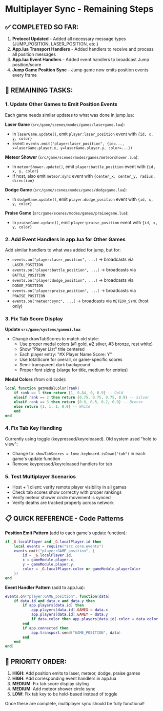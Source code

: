 # Multiplayer Sync - Remaining Steps

## ✅ COMPLETED SO FAR:

1. **Protocol Updated** - Added all necessary message types (JUMP_POSITION, LASER_POSITION, etc.)
2. **App.lua Transport Handlers** - Added handlers to receive and process all position messages
3. **App.lua Event Handlers** - Added event handlers to broadcast Jump position/score
4. **Jump Game Position Sync** - Jump game now emits position events every frame

## 🚧 REMAINING TASKS:

### 1. Update Other Games to Emit Position Events

Each game needs similar updates to what was done in jump.lua:

**Laser Game** (`src/game/scenes/modes/games/lasergame.lua`):
- In `laserGame.update()`, emit `player:laser_position` event with `{id, x, y, color}`
- Event: `events.emit("player:laser_position", {id=..., x=laserGame.player.x, y=laserGame.player.y, color=...})`

**Meteor Shower** (`src/game/scenes/modes/games/meteorshower.lua`):
- In `meteorShower.update()`, emit `player:battle_position` event with `{id, x, y, color}`
- If host, also emit `meteor:sync` event with `{center_x, center_y, radius, direction}`

**Dodge Game** (`src/game/scenes/modes/games/dodgegame.lua`):
- In `dodgeGame.update()`, emit `player:dodge_position` event with `{id, x, y, color}`

**Praise Game** (`src/game/scenes/modes/games/praisegame.lua`):
- In `praiseGame.update()`, emit `player:praise_position` event with `{id, x, y, color}`

### 2. Add Event Handlers in app.lua for Other Games

Add similar handlers to what was added for jump, but for:
- `events.on("player:laser_position", ...)` → broadcasts via `LASER_POSITION`
- `events.on("player:battle_position", ...)` → broadcasts via `BATTLE_POSITION`  
- `events.on("player:dodge_position", ...)` → broadcasts via `DODGE_POSITION`
- `events.on("player:praise_position", ...)` → broadcasts via `PRAISE_POSITION`
- `events.on("meteor:sync", ...)` → broadcasts via `METEOR_SYNC` (host only)

### 3. Fix Tab Score Display

**Update `src/game/systems/gameui.lua`**:
- Change drawTabScores to match old style:
  - Use proper medal colors (#1 gold, #2 silver, #3 bronze, rest white)
  - Show "Player List" title centered
  - Each player entry: "#X Player Name Score: Y"
  - Use totalScore for overall, or game-specific scores
  - Semi-transparent dark background
  - Proper font sizing (xlarge for title, medium for entries)

**Medal Colors** (from old code):
```lua
local function getMedalColor(rank)
    if rank == 1 then return {1, 0.84, 0, 0.9} -- Gold
    elseif rank == 2 then return {0.75, 0.75, 0.75, 0.9} -- Silver
    elseif rank == 3 then return {0.8, 0.5, 0.2, 0.9} -- Bronze
    else return {1, 1, 1, 0.9} -- White
    end
end
```

### 4. Fix Tab Key Handling

Currently using toggle (keypressed/keyreleased). Old system used "hold to view":
- Change to: `showTabScores = love.keyboard.isDown("tab")` in each game's update function
- Remove keypressed/keyreleased handlers for tab

### 5. Test Multiplayer Scenarios

- Host + 1 client: verify remote player visibility in all games
- Check tab scores show correctly with proper rankings
- Verify meteor shower circle movement is synced
- Verify deaths are tracked properly across network

## 📋 QUICK REFERENCE - Code Patterns

**Position Emit Pattern** (add to each game's update function):
```lua
if _G.localPlayer and _G.localPlayer.id then
    local events = require("src.core.events")
    events.emit("player:GAME_position", {
        id = _G.localPlayer.id,
        x = gameModule.player.x,
        y = gameModule.player.y,
        color = _G.localPlayer.color or gameModule.playerColor
    })
end
```

**Event Handler Pattern** (add to app.lua):
```lua
events.on("player:GAME_position", function(data)
    if data.id and data.x and data.y then
        if app.players[data.id] then
            app.players[data.id].GAMEX = data.x
            app.players[data.id].GAMEY = data.y
            if data.color then app.players[data.id].color = data.color end
        end
        if app.connected then
            app.transport.send("GAME_POSITION", data)
        end
    end
end)
```

## 🎯 PRIORITY ORDER:

1. **HIGH**: Add position emits to laser, meteor, dodge, praise games
2. **HIGH**: Add corresponding event handlers in app.lua  
3. **MEDIUM**: Fix tab score display styling
4. **MEDIUM**: Add meteor shower circle sync
5. **LOW**: Fix tab key to be hold-based instead of toggle

Once these are complete, multiplayer sync should be fully functional!
